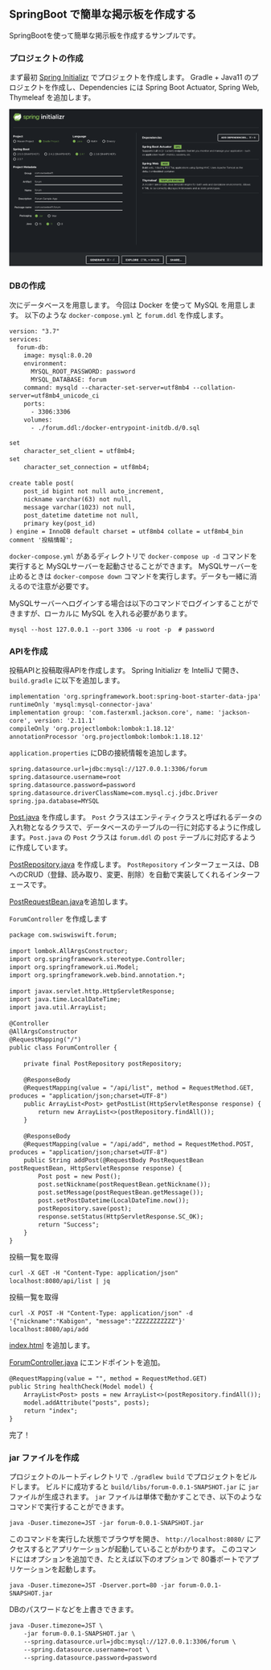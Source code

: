 ## SpringBoot で簡単な掲示板を作成する

SpringBootを使って簡単な掲示板を作成するサンプルです。

### プロジェクトの作成

まず最初 [Spring Initializr](https://start.spring.io/) でプロジェクトを作成します。
Gradle + Java11 のプロジェクトを作成し、Dependencies には Spring Boot Actuator, Spring Web, Thymeleaf を追加します。

![init](image/init.png)


### DBの作成

次にデータベースを用意します。
今回は Docker を使って MySQL を用意します。
以下のような `docker-compose.yml` と `forum.ddl` を作成します。

``` 
version: "3.7"
services:
  forum-db:
    image: mysql:8.0.20
    environment:
      MYSQL_ROOT_PASSWORD: password
      MYSQL_DATABASE: forum
    command: mysqld --character-set-server=utf8mb4 --collation-server=utf8mb4_unicode_ci
    ports:
      - 3306:3306
    volumes:
      - ./forum.ddl:/docker-entrypoint-initdb.d/0.sql
```

```
set
    character_set_client = utf8mb4;
set
    character_set_connection = utf8mb4;

create table post(
    post_id bigint not null auto_increment,
    nickname varchar(63) not null,
    message varchar(1023) not null,
    post_datetime datetime not null,
    primary key(post_id)
) engine = InnoDB default charset = utf8mb4 collate = utf8mb4_bin comment '投稿情報';
```

`docker-compose.yml` があるディレクトリで `docker-compose up -d` コマンドを実行すると MySQLサーバーを起動させることができます。
MySQLサーバーを止めるときは `docker-compose down` コマンドを実行します。データも一緒に消えるので注意が必要です。

MySQLサーバーへログインする場合は以下のコマンドでログインすることができますが、ローカルに MySQL を入れる必要があります。

```
mysql --host 127.0.0.1 --port 3306 -u root -p  # password
```


### APIを作成

投稿APIと投稿取得APIを作成します。 
Spring Initializr を IntelliJ で開き、`build.gradle` に以下を追加します。

```
implementation 'org.springframework.boot:spring-boot-starter-data-jpa'
runtimeOnly 'mysql:mysql-connector-java'
implementation group: 'com.fasterxml.jackson.core', name: 'jackson-core', version: '2.11.1'
compileOnly 'org.projectlombok:lombok:1.18.12'
annotationProcessor 'org.projectlombok:lombok:1.18.12'
```

`application.properties` にDBの接続情報を追加します。

```
spring.datasource.url=jdbc:mysql://127.0.0.1:3306/forum
spring.datasource.username=root
spring.datasource.password=password
spring.datasource.driverClassName=com.mysql.cj.jdbc.Driver
spring.jpa.database=MYSQL
```

[Post.java](https://github.com/takoikatakotako/spring-forum-sample/blob/master/src/main/java/com/swiswiswift/forum/Post.java) を作成します。
`Post` クラスはエンティティクラスと呼ばれるデータの入れ物となるクラスで、データベースのテーブルの一行に対応するように作成します。`Post.java` の `Post` クラスは  `forum.ddl` の `post` テーブルに対応するように作成しています。

[PostRepository.java](https://github.com/takoikatakotako/spring-forum-sample/blob/master/src/main/java/com/swiswiswift/forum/PostRepository.java) を作成します。
`PostRepository` インターフェースは、DBへのCRUD（登録、読み取り、変更、削除）を自動で実装してくれるインターフェースです。

[PostRequestBean.java](https://github.com/takoikatakotako/spring-forum-sample/blob/master/src/main/java/com/swiswiswift/forum/PostRequestBean.java)を追加します。

`ForumController` を作成します

```
package com.swiswiswift.forum;

import lombok.AllArgsConstructor;
import org.springframework.stereotype.Controller;
import org.springframework.ui.Model;
import org.springframework.web.bind.annotation.*;

import javax.servlet.http.HttpServletResponse;
import java.time.LocalDateTime;
import java.util.ArrayList;

@Controller
@AllArgsConstructor
@RequestMapping("/")
public class ForumController {

    private final PostRepository postRepository;

    @ResponseBody
    @RequestMapping(value = "/api/list", method = RequestMethod.GET, produces = "application/json;charset=UTF-8")
    public ArrayList<Post> getPostList(HttpServletResponse response) {
        return new ArrayList<>(postRepository.findAll());
    }

    @ResponseBody
    @RequestMapping(value = "/api/add", method = RequestMethod.POST, produces = "application/json;charset=UTF-8")
    public String addPost(@RequestBody PostRequestBean postRequestBean, HttpServletResponse response) {
        Post post = new Post();
        post.setNickname(postRequestBean.getNickname());
        post.setMessage(postRequestBean.getMessage());
        post.setPostDatetime(LocalDateTime.now());
        postRepository.save(post);
        response.setStatus(HttpServletResponse.SC_OK);
        return "Success";
    }
}
```

投稿一覧を取得

```
curl -X GET -H "Content-Type: application/json" localhost:8080/api/list | jq
```

投稿一覧を取得


```
curl -X POST -H "Content-Type: application/json" -d '{"nickname":"Kabigon", "message":"ZZZZZZZZZZZ"}' localhost:8080/api/add
```


[index.html](https://github.com/takoikatakotako/spring-forum-sample/blob/master/src/main/resources/templates/index.html) を追加します。


[ForumController.java](https://github.com/takoikatakotako/spring-forum-sample/blob/master/src/main/java/com/swiswiswift/forum/ForumController.java) にエンドポイントを追加。


```
@RequestMapping(value = "", method = RequestMethod.GET)
public String healthCheck(Model model) {
    ArrayList<Post> posts = new ArrayList<>(postRepository.findAll());
    model.addAttribute("posts", posts);
    return "index";
}
```


完了！



### jar ファイルを作成

プロジェクトのルートディレクトリで `./gradlew build` でプロジェクトをビルドします。
ビルドに成功すると `build/libs/forum-0.0.1-SNAPSHOT.jar` に `jar` ファイルが生成されます。
`jar` ファイルは単体で動かすことでき、以下のようなコマンドで実行することができます。

```
java -Duser.timezone=JST -jar forum-0.0.1-SNAPSHOT.jar
```

このコマンドを実行した状態でブラウザを開き、 `http://localhost:8080/` にアクセスするとアプリケーションが起動していることがわかります。
このコマンドにはオプションを追加でき、たとえば以下のオプションで 80番ポートでアプリケーションを起動します。

```
java -Duser.timezone=JST -Dserver.port=80 -jar forum-0.0.1-SNAPSHOT.jar
```

DBのパスワードなどを上書きできます。

```
java -Duser.timezone=JST \
    -jar forum-0.0.1-SNAPSHOT.jar \
    --spring.datasource.url=jdbc:mysql://127.0.0.1:3306/forum \
    --spring.datasource.username=root \
    --spring.datasource.password=password
```